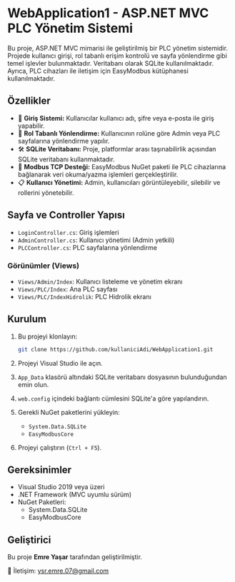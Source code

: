 # WebApplication1 - ASP.NET MVC PLC Yönetim Sistemi

Bu proje, ASP.NET MVC mimarisi ile geliştirilmiş bir PLC yönetim sistemidir. Projede kullanıcı girişi, rol tabanlı erişim kontrolü ve sayfa yönlendirme gibi temel işlevler bulunmaktadır. Veritabanı olarak SQLite kullanılmaktadır. Ayrıca, PLC cihazları ile iletişim için EasyModbus kütüphanesi kullanılmaktadır.

## Özellikler

- 🔐 **Giriş Sistemi:** Kullanıcılar kullanıcı adı, şifre veya e-posta ile giriş yapabilir.
- 👤 **Rol Tabanlı Yönlendirme:** Kullanıcının rolüne göre Admin veya PLC sayfalarına yönlendirme yapılır.
- 🛠️ **SQLite Veritabanı:** Proje, platformlar arası taşınabilirlik açısından SQLite veritabanı kullanmaktadır.
- 🔌 **Modbus TCP Desteği:** EasyModbus NuGet paketi ile PLC cihazlarına bağlanarak veri okuma/yazma işlemleri gerçekleştirilir.
- 📋 **Kullanıcı Yönetimi:** Admin, kullanıcıları görüntüleyebilir, silebilir ve rollerini yönetebilir.

## Sayfa ve Controller Yapısı

- `LoginController.cs`: Giriş işlemleri
- `AdminController.cs`: Kullanıcı yönetimi (Admin yetkili)
- `PLCController.cs`: PLC sayfalarına yönlendirme

### Görünümler (Views)

- `Views/Admin/Index`: Kullanıcı listeleme ve yönetim ekranı
- `Views/PLC/Index`: Ana PLC sayfası
- `Views/PLC/IndexHidrolik`: PLC Hidrolik ekranı

## Kurulum

1. Bu projeyi klonlayın:

   ```bash
   git clone https://github.com/kullaniciAdi/WebApplication1.git
   ```

2. Projeyi Visual Studio ile açın.
3. `App_Data` klasörü altındaki SQLite veritabanı dosyasının bulunduğundan emin olun.
4. `web.config` içindeki bağlantı cümlesini SQLite'a göre yapılandırın.
5. Gerekli NuGet paketlerini yükleyin:
   - `System.Data.SQLite`
   - `EasyModbusCore`
6. Projeyi çalıştırın (`Ctrl + F5`).

## Gereksinimler

- Visual Studio 2019 veya üzeri
- .NET Framework (MVC uyumlu sürüm)
- NuGet Paketleri:
  - System.Data.SQLite
  - EasyModbusCore

## Geliştirici

Bu proje **Emre Yaşar** tarafından geliştirilmiştir.

📧 İletişim: ysr.emre.07@gmail.com
